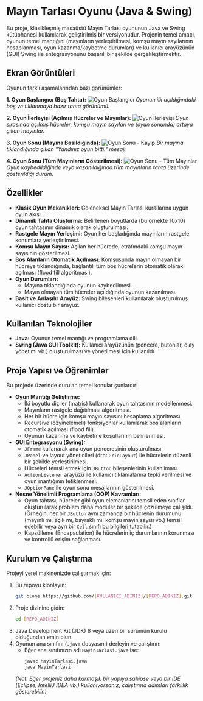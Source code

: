# Mayın Tarlası Oyunu (Java & Swing)

Bu proje, klasikleşmiş masaüstü Mayın Tarlası oyununun Java ve Swing kütüphanesi kullanılarak geliştirilmiş bir versiyonudur. Projenin temel amacı, oyunun temel mantığını (mayınların yerleştirilmesi, komşu mayın sayılarının hesaplanması, oyun kazanma/kaybetme durumları) ve kullanıcı arayüzünün (GUI) Swing ile entegrasyonunu başarılı bir şekilde gerçekleştirmektir.

## Ekran Görüntüleri

Oyunun farklı aşamalarından bazı görünümler:

**1. Oyun Başlangıcı (Boş Tahta):**
![Oyun Başlangıcı](8db27404-200f-459f-9bd8-648098f805a1.png)
*Oyunun ilk açıldığındaki boş ve tıklanmaya hazır tahta görünümü.*

**2. Oyun İlerleyişi (Açılmış Hücreler ve Mayınlar):**
![Oyun İlerleyişi](3ff3ecc3-cec5-438e-b268-02fb4634c81a.png)
*Oyun sırasında açılmış hücreler, komşu mayın sayıları ve (oyun sonunda) ortaya çıkan mayınlar.*

**3. Oyun Sonu (Mayına Basıldığında):**
![Oyun Sonu - Kayıp](5b65d840-264a-41f2-ac7c-c9d33dfc341e.png)
*Bir mayına tıklandığında çıkan "Yandınız oyun bitti." mesajı.*

**4. Oyun Sonu (Tüm Mayınların Gösterilmesi):**
![Oyun Sonu - Tüm Mayınlar](537d22b2-698b-4118-bb68-798fb6e3fe4f.png)
*Oyun kaybedildiğinde veya kazanıldığında tüm mayınların tahta üzerinde gösterildiği durum.*

## Özellikler

*   **Klasik Oyun Mekanikleri:** Geleneksel Mayın Tarlası kurallarına uygun oyun akışı.
*   **Dinamik Tahta Oluşturma:** Belirlenen boyutlarda (bu örnekte 10x10) oyun tahtasının dinamik olarak oluşturulması.
*   **Rastgele Mayın Yerleşimi:** Oyun her başladığında mayınların rastgele konumlara yerleştirilmesi.
*   **Komşu Mayın Sayısı:** Açılan her hücrede, etrafındaki komşu mayın sayısının gösterilmesi.
*   **Boş Alanların Otomatik Açılması:** Komşusunda mayın olmayan bir hücreye tıklandığında, bağlantılı tüm boş hücrelerin otomatik olarak açılması (flood fill algoritması).
*   **Oyun Durumları:**
    *   Mayına tıklandığında oyunun kaybedilmesi.
    *   Mayın olmayan tüm hücreler açıldığında oyunun kazanılması.
*   **Basit ve Anlaşılır Arayüz:** Swing bileşenleri kullanılarak oluşturulmuş kullanıcı dostu bir arayüz.

## Kullanılan Teknolojiler

*   **Java:** Oyunun temel mantığı ve programlama dili.
*   **Swing (Java GUI Toolkit):** Kullanıcı arayüzünün (pencere, butonlar, olay yönetimi vb.) oluşturulması ve yönetilmesi için kullanıldı.

## Proje Yapısı ve Öğrenimler

Bu projede üzerinde durulan temel konular şunlardır:

*   **Oyun Mantığı Geliştirme:**
    *   İki boyutlu diziler (matris) kullanarak oyun tahtasının modellenmesi.
    *   Mayınların rastgele dağıtılması algoritması.
    *   Her bir hücre için komşu mayın sayısını hesaplama algoritması.
    *   Recursive (özyinelemeli) fonksiyonlar kullanılarak boş alanların otomatik açılması (flood fill).
    *   Oyunun kazanma ve kaybetme koşullarının belirlenmesi.
*   **GUI Entegrasyonu (Swing):**
    *   `JFrame` kullanarak ana oyun penceresinin oluşturulması.
    *   `JPanel` ve layout yöneticileri (örn: `GridLayout`) ile hücrelerin düzenli bir şekilde yerleştirilmesi.
    *   Hücreleri temsil etmek için `JButton` bileşenlerinin kullanılması.
    *   `ActionListener` arayüzü ile kullanıcı tıklamalarına tepki verilmesi ve oyun mantığının tetiklenmesi.
    *   `JOptionPane` ile oyun sonu mesajlarının gösterilmesi.
*   **Nesne Yönelimli Programlama (OOP) Kavramları:**
    *   Oyun tahtası, hücreler gibi oyun elemanlarını temsil eden sınıflar oluşturularak problem daha modüler bir şekilde çözülmeye çalışıldı. (Örneğin, her bir `JButton` aynı zamanda bir hücrenin durumunu (mayınlı mı, açık mı, bayraklı mı, komşu mayın sayısı vb.) temsil edebilir veya ayrı bir `Cell` sınıfı bu bilgileri tutabilir.)
    *   Kapsülleme (Encapsulation) ile hücrelerin iç durumlarının korunması ve kontrollü erişim sağlanması.

## Kurulum ve Çalıştırma

Projeyi yerel makinenizde çalıştırmak için:

1.  Bu repoyu klonlayın:
    ```bash
    git clone https://github.com/[KULLANICI_ADINIZ]/[REPO_ADINIZ].git
    ```
2.  Proje dizinine gidin:
    ```bash
    cd [REPO_ADINIZ]
    ```
3.  Java Development Kit (JDK) 8 veya üzeri bir sürümün kurulu olduğundan emin olun.
4.  Oyunun ana sınıfını (`.java` dosyasını) derleyin ve çalıştırın:
    *   Eğer ana sınıfınızın adı `MayinTarlasi.java` ise:
        ```bash
        javac MayinTarlasi.java
        java MayinTarlasi
        ```
    *(Not: Eğer projeniz daha karmaşık bir yapıya sahipse veya bir IDE (Eclipse, IntelliJ IDEA vb.) kullanıyorsanız, çalıştırma adımları farklılık gösterebilir.)*
